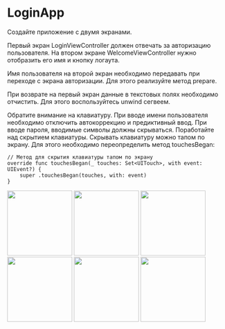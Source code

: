 # LoginApp

Создайте приложение с двумя экранами.

Первый экран LoginViewController должен отвечать за авторизацию пользователя. На втором экране WelcomeViewController нужно отобразить 
его имя и кнопку логаута.

Имя пользователя на второй экран необходимо передавать при переходе с экрана авторизации. Для этого реализуйте метод prepare.

При возврате на первый экран данные в текстовых полях необходимо отчистить. Для этого воспользуйтесь unwind сегвеем.

Обратите внимание на клавиатуру. При вводе имени пользователя необходимо отключить автокоррекцию и предиктивный ввод. 
При вводе пароля, вводимые символы должны скрываться. Поработайте над скрытием клавиатуры. Скрывать клавиатуру можно тапом по экрану. 
Для этого необходимо переопределить метод touchesBegan:


```
// Метод для скрытия клавиатуры тапом по экрану
override func touchesBegan(_ touches: Set<UITouch>, with event: UIEvent?) {
    super .touchesBegan(touches, with: event)
}
```

<img src = "https://user-images.githubusercontent.com/101284761/167179657-6da1e0a9-a056-41d2-a8e5-a2cf33e6871e.png" width = "150">   <img src = "https://user-images.githubusercontent.com/101284761/167179672-9e19be30-542e-49ca-815a-8586581e0198.png" width = "150"> <img src = "https://user-images.githubusercontent.com/101284761/167179676-29f33f95-cf99-44d7-b61c-7afc614a6898.png" width = "150">   <img src = "https://user-images.githubusercontent.com/101284761/167179683-605b2bc9-21fd-4308-9d3e-eb19eea64eca.png" width = "150"> <img src = "https://user-images.githubusercontent.com/101284761/167179688-238e676d-8993-4aaf-bdb6-013d2d8dcca6.png" width = "150">   <img src = "https://user-images.githubusercontent.com/101284761/167179690-297664b2-bbf0-4ac9-b9b8-1be674e7bc27.png" width = "150">
